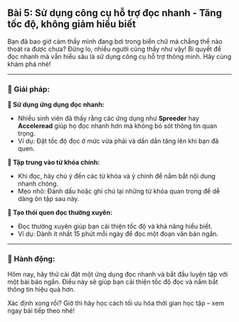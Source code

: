 ## Bài 5: Sử dụng công cụ hỗ trợ đọc nhanh - Tăng tốc độ, không giảm hiểu biết

Bạn đã bao giờ cảm thấy mình đang bơi trong biển chữ mà chẳng thể nào thoát ra được chưa? Đừng lo, nhiều người cũng thấy như vậy! Bí quyết để đọc nhanh mà vẫn hiểu sâu là sử dụng công cụ hỗ trợ thông minh. Hãy cùng khám phá nhé!

---

### 📌 Giải pháp:

**🔹 Sử dụng ứng dụng đọc nhanh:**

- Nhiều sinh viên đã thấy rằng các ứng dụng như **Spreeder** hay **Acceleread** giúp họ đọc nhanh hơn mà không bỏ sót thông tin quan trọng.  
- Ví dụ: Đặt tốc độ đọc ở mức vừa phải và dần dần tăng lên khi bạn đã quen.

**🔹 Tập trung vào từ khóa chính:**

- Khi đọc, hãy chú ý đến các từ khóa và ý chính để nắm bắt nội dung nhanh chóng.  
- Mẹo nhỏ: Đánh dấu hoặc ghi chú lại những từ khóa quan trọng để dễ dàng ôn tập sau này.

**🔹 Tạo thói quen đọc thường xuyên:**

- Đọc thường xuyên giúp bạn cải thiện tốc độ và khả năng hiểu biết.  
- Ví dụ: Dành ít nhất 15 phút mỗi ngày để đọc một đoạn văn bản ngắn.

---

### 🚀 Hành động:

Hôm nay, hãy thử cài đặt một ứng dụng đọc nhanh và bắt đầu luyện tập với một bài báo ngắn. Điều này sẽ giúp bạn cải thiện tốc độ đọc và nắm bắt thông tin hiệu quả hơn.

Xác định xong rồi? Giờ thì hãy học cách tối ưu hóa thời gian học tập – xem ngay bài tiếp theo nhé!